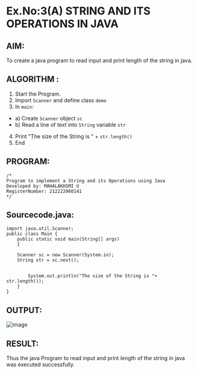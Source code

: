 # Ex.No:3(A)  STRING AND ITS OPERATIONS IN JAVA
## AIM:
To create a java program to read input and print length of the string in java.

## ALGORITHM :
1.  Start the Program.
2.	Import `Scanner` and define class `demo`
3.	In `main`:
-	a) Create `Scanner` object `sc`
-	b) Read a line of text into `String` variable `str`
4.	Print "The size of the String is " + `str.length()`
5.	End


## PROGRAM:
 ```
/*
Program to implement a String and its Operations using Java
Developed by: MAHALAKHSMI U
RegisterNumber: 212222060141
*/
```

## Sourcecode.java:
```
import java.util.Scanner;
public class Main {
	public static void main(String[] args)
	{
    	
   	Scanner sc = new Scanner(System.in);  
   	String str = sc.next();

 
    	System.out.println("The size of the String is "+ str.length());
	}
}
```

## OUTPUT:

![image](https://github.com/user-attachments/assets/7b402891-3ded-40b2-8f69-15e5afa3677d)


## RESULT:
Thus the java Program to read input and print length of the string in java was executed successfully.

